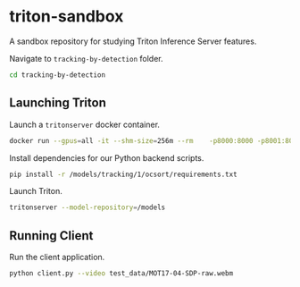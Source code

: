 # triton-sandbox

A sandbox repository for studying Triton Inference Server features.

Navigate to `tracking-by-detection` folder.
```bash
cd tracking-by-detection
```


## Launching Triton
Launch a `tritonserver` docker container.
```bash
docker run --gpus=all -it --shm-size=256m --rm    -p8000:8000 -p8001:8001 -p8002:8002   -v ${PWD}:/workspace/ -v ${PWD}/model_repository:/models   nvcr.io/nvidia/tritonserver:24.01-py3
```

Install dependencies for our Python backend scripts.
```bash
pip install -r /models/tracking/1/ocsort/requirements.txt
```

Launch Triton.
```bash
tritonserver --model-repository=/models
```

## Running Client
Run the client application.
```bash
python client.py --video test_data/MOT17-04-SDP-raw.webm
```
